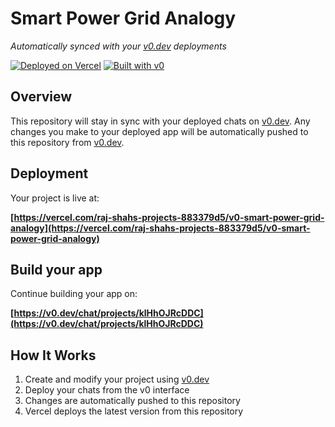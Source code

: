 # Smart Power Grid Analogy

*Automatically synced with your [v0.dev](https://v0.dev) deployments*

[![Deployed on Vercel](https://img.shields.io/badge/Deployed%20on-Vercel-black?style=for-the-badge&logo=vercel)](https://vercel.com/raj-shahs-projects-883379d5/v0-smart-power-grid-analogy)
[![Built with v0](https://img.shields.io/badge/Built%20with-v0.dev-black?style=for-the-badge)](https://v0.dev/chat/projects/klHhOJRcDDC)

## Overview

This repository will stay in sync with your deployed chats on [v0.dev](https://v0.dev).
Any changes you make to your deployed app will be automatically pushed to this repository from [v0.dev](https://v0.dev).

## Deployment

Your project is live at:

**[https://vercel.com/raj-shahs-projects-883379d5/v0-smart-power-grid-analogy](https://vercel.com/raj-shahs-projects-883379d5/v0-smart-power-grid-analogy)**

## Build your app

Continue building your app on:

**[https://v0.dev/chat/projects/klHhOJRcDDC](https://v0.dev/chat/projects/klHhOJRcDDC)**

## How It Works

1. Create and modify your project using [v0.dev](https://v0.dev)
2. Deploy your chats from the v0 interface
3. Changes are automatically pushed to this repository
4. Vercel deploys the latest version from this repository
